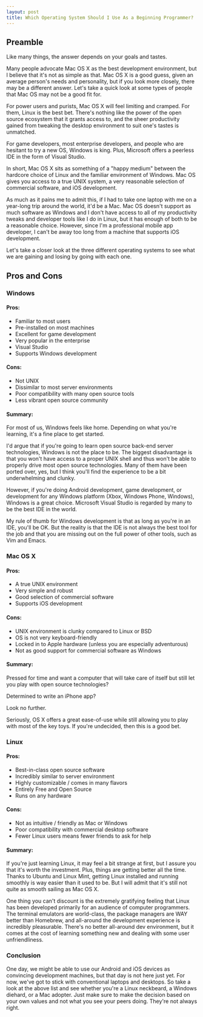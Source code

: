 ```yaml
---
layout: post
title: Which Operating System Should I Use As a Beginning Programmer?
---
```


## Preamble

Like many things, the answer depends on your goals and tastes.

Many people advocate Mac OS X as the best development environment, but I believe that it's not as simple as that. Mac OS X is a good guess, given an average person's needs and personality, but if you look more closely, there may be a different answer. Let's take a quick look at some types of people that Mac OS may not be a good fit for.

For power users and purists, Mac OS X will feel limiting and cramped. For them, Linux is the best bet. There's nothing like the power of the open source ecosystem that it grants access to, and the sheer productivity gained from tweaking the desktop environment to suit one's tastes is unmatched.

For game developers, most enterprise developers, and people who are hesitant to try a new OS, Windows is king. Plus, Microsoft offers a peerless IDE in the form of Visual Studio.

In short, Mac OS X sits as something of a "happy medium" between the hardcore choice of Linux and the familiar environment of Windows. Mac OS gives you access to a true UNIX system, a very reasonable selection of commercial software, and iOS development. 

As much as it pains me to admit this, if I had to take one laptop with me on a year-long trip around the world, it'd be a Mac. Mac OS doesn't support as much software as Windows and I don't have access to all of my productivity tweaks and developer tools like I do in Linux, but it has enough of both to be a reasonable choice. However, since I'm a professional mobile app developer, I can't be away too long from a machine that supports iOS development. 

Let's take a closer look at the three different operating systems to see what we are gaining and losing by going with each one.

## Pros and Cons

### Windows

#### Pros:

* Familiar to most users
* Pre-installed on most machines
* Excellent for game development
* Very popular in the enterprise
* Visual Studio
* Supports Windows development

#### Cons:

* Not UNIX
* Dissimilar to most server environments
* Poor compatibility with many open source tools
* Less vibrant open source community

#### Summary:

For most of us, Windows feels like home. Depending on what you're learning, it's a fine place to get started. 

I'd argue that if you're going to learn open source back-end server technologies, Windows is not the place to be. The biggest disadvantage is that you won't have access to a proper UNIX shell and thus won't be able to properly drive most open source technologies. Many of them have been ported over, yes, but I think you'll find the experience to be a bit underwhelming and clunky.

However, if you're doing Android development, game development, or development for any Windows platform (Xbox, Windows Phone, Windows), Windows is a great choice. Microsoft Visual Studio is regarded by many to be the best IDE in the world. 

My rule of thumb for Windows development is that as long as you're in an IDE, you'll be OK. But the reality is that the IDE is not always the best tool for the job and that you are missing out on the full power of other tools, such as Vim and Emacs.

### Mac OS X

#### Pros:

* A true UNIX environment
* Very simple and robust
* Good selection of commercial software 
* Supports iOS development

#### Cons:

* UNIX environment is clunky compared to Linux or BSD
* OS is not very keyboard-friendly
* Locked in to Apple hardware (unless you are especially adventurous)
* Not as good support for commercial software as Windows

#### Summary:

Pressed for time and want a computer that will take care of itself but still let you play with open source technologies?

Determined to write an iPhone app?

Look no further. 

Seriously, OS X offers a great ease-of-use while still allowing you to play with most of the key toys. If you're undecided, then this is a good bet.

### Linux

#### Pros:

* Best-in-class open source software
* Incredibly similar to server environment
* Highly customizable / comes in many flavors
* Entirely Free and Open Source
* Runs on any hardware

#### Cons:

* Not as intuitive / friendly as Mac or Windows
* Poor compatibility with commercial desktop software
* Fewer Linux users means fewer friends to ask for help

#### Summary:

If you're just learning Linux, it may feel a bit strange at first, but I assure you that it's worth the investment. Plus, things are getting better all the time. Thanks to Ubuntu and Linux Mint, getting Linux installed and running smoothly is way easier than it used to be. But I will admit that it's still not quite as smooth sailing as Mac OS X.

One thing you can't discount is the extremely gratifying feeling that Linux has been developed primarily for an audience of computer programmers. The terminal emulators are world-class, the package managers are WAY better than Homebrew, and all-around the development experience is incredibly pleasurable. There's no better all-around dev environment, but it comes at the cost of learning something new and dealing with some user unfriendliness.

### Conclusion

One day, we might be able to use our Android and iOS devices as convincing development machines, but that day is not here just yet. For now, we've got to stick with conventional laptops and desktops. So take a look at the above list and see whether you're a Linux neckbeard, a Windows diehard, or a Mac adopter. Just make sure to make the decision based on your own values and not what you see your peers doing. They're not always right.
